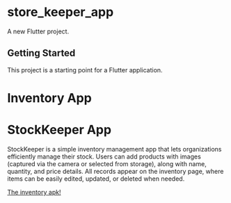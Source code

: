 # store_keeper_app

A new Flutter project.

## Getting Started

This project is a starting point for a Flutter application.

# Inventory App

#  StockKeeper App

StockKeeper is a simple inventory management app that lets organizations efficiently manage their stock. Users can add products with images (captured via the camera or selected from storage), along with name, quantity, and price details. All records appear on the inventory page, where items can be easily edited, updated, or deleted when needed.

[](assets/images/stock_keeping.png)

[The inventory apk!](https://appetize.io/app/b_erbb7gdpk4v3yqtf7jnouxoui4)



